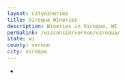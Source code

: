 ```yaml
---
layout: citywineries
title: Viroqua Wineries
description: Wineries in Viroqua, WI
permalink: /wisconsin/vernon/viroqua/
state: wi
county: vernon
city: viroqua
---
```

-
